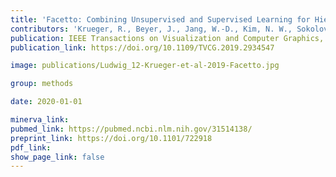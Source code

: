 ```yaml
---
title: 'Facetto: Combining Unsupervised and Supervised Learning for Hierarchical Phenotype Analysis in Multi-Channel Image Data.'
contributors: 'Krueger, R., Beyer, J., Jang, W.-D., Kim, N. W., Sokolov, A., Sorger, P. K., & Pfister, H. (2020).'
publication: IEEE Transactions on Visualization and Computer Graphics, 26(1), 227–237.
publication_link: https://doi.org/10.1109/TVCG.2019.2934547

image: publications/Ludwig_12-Krueger-et-al-2019-Facetto.jpg

group: methods

date: 2020-01-01

minerva_link:
pubmed_link: https://pubmed.ncbi.nlm.nih.gov/31514138/
preprint_link: https://doi.org/10.1101/722918
pdf_link:
show_page_link: false
---
```

